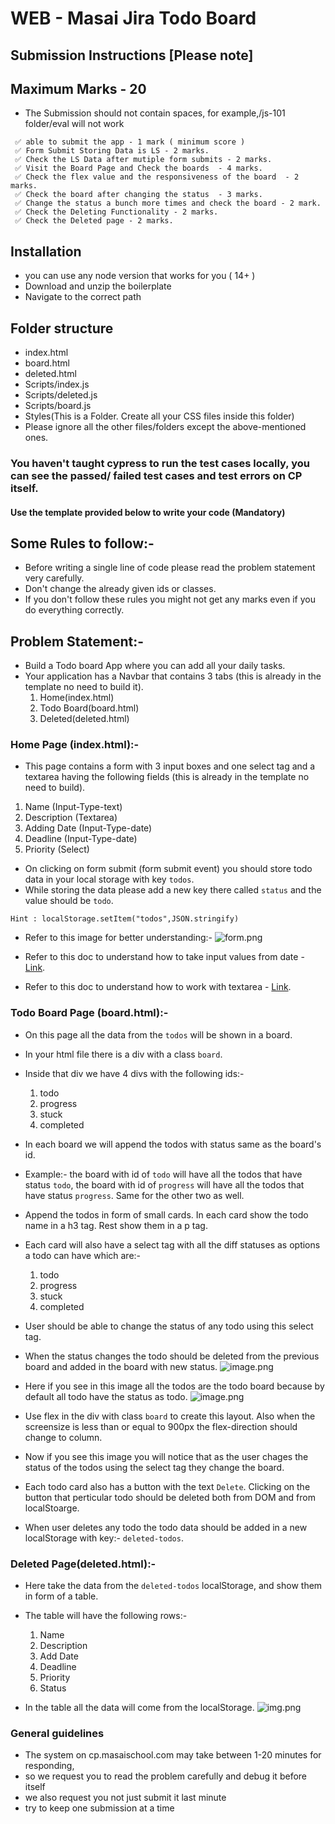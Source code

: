 # WEB - Masai Jira Todo Board

## Submission Instructions [Please note]

## Maximum Marks - 20

- The Submission should not contain spaces, for example,/js-101 folder/eval will not work

```
 ✅ able to submit the app - 1 mark ( minimum score )
 ✅ Form Submit Storing Data is LS - 2 marks.
 ✅ Check the LS Data after mutiple form submits - 2 marks.
 ✅ Visit the Board Page and Check the boards  - 4 marks.
 ✅ Check the flex value and the responsiveness of the board  - 2 marks.
 ✅ Check the board after changing the status  - 3 marks.
 ✅ Change the status a bunch more times and check the board - 2 mark.
 ✅ Check the Deleting Functionality - 2 marks.
 ✅ Check the Deleted page - 2 marks.
```

## Installation

- you can use any node version that works for you ( 14+ )
- Download and unzip the boilerplate
- Navigate to the correct path

## Folder structure

- index.html
- board.html
- deleted.html
- Scripts/index.js
- Scripts/deleted.js
- Scripts/board.js
- Styles(This is a Folder. Create all your CSS files inside this folder)
- Please ignore all the other files/folders except the above-mentioned ones.

### You haven't taught cypress to run the test cases locally, you can see the passed/ failed test cases and test errors on CP itself.

#### Use the template provided below to write your code (Mandatory)

## Some Rules to follow:-

- Before writing a single line of code please read the problem statement very carefully.
- Don't change the already given ids or classes.
- If you don't follow these rules you might not get any marks even if you do everything correctly.

## Problem Statement:-

- Build a Todo board App where you can add all your daily tasks.
- Your application has a Navbar that contains 3 tabs (this is already in the template no need to build it).
  1. Home(index.html)
  2. Todo Board(board.html)
  3. Deleted(deleted.html)

### Home Page (index.html):-

- This page contains a form with 3 input boxes and one select tag and a textarea having the following fields (this is already in the template no need to build).

1. Name (Input-Type-text)
2. Description (Textarea)
3. Adding Date (Input-Type-date)
4. Deadline (Input-Type-date)
5. Priority (Select)

- On clicking on form submit (form submit event) you should store todo data in your local storage with key `todos`.
- While storing the data please add a new key there called `status` and the value should be `todo`.

`Hint : localStorage.setItem("todos",JSON.stringify)`

- Refer to this image for better understanding:- ![form.png](https://masai-course.s3.ap-south-1.amazonaws.com/editor/uploads/2022-12-30/Screenshot%202022-12-30%20at%209.29.20%20AM_387014.png)
- Refer to this doc to understand how to take input values from date - [Link](https://developer.mozilla.org/en-US/docs/Web/HTML/Element/input/date).

- Refer to this doc to understand how to work with textarea - [Link](https://developer.mozilla.org/en-US/docs/Web/HTML/Element/textarea).

### Todo Board Page (board.html):-

- On this page all the data from the `todos` will be shown in a board.
- In your html file there is a div with a class `board`.
- Inside that div we have 4 divs with the following ids:-
  1. todo
  2. progress
  3. stuck
  4. completed
- In each board we will append the todos with status same as the board's id.
- Example:- the board with id of `todo` will have all the todos that have status `todo`, the board with id of `progress` will have all the todos that have status `progress`. Same for the other two as well.
- Append the todos in form of small cards. In each card show the todo name in a h3 tag. Rest show them in a p tag.
- Each card will also have a select tag with all the diff statuses as options a todo can have which are:-

  1. todo
  2. progress
  3. stuck
  4. completed

- User should be able to change the status of any todo using this select tag.
- When the status changes the todo should be deleted from the previous board and added in the board with new status.
  ![image.png](https://masai-course.s3.ap-south-1.amazonaws.com/editor/uploads/2022-12-30/Screenshot%202022-12-30%20at%209.29.46%20AM_272771.png)
- Here if you see in this image all the todos are the todo board because by default all todo have the status as todo.
  ![image.png](https://masai-course.s3.ap-south-1.amazonaws.com/editor/uploads/2022-12-30/Screenshot%202022-12-30%20at%209.30.18%20AM_362066.png)

- Use flex in the div with class `board` to create this layout. Also when the screensize is less than or equal to 900px the flex-direction should change to column.
- Now if you see this image you will notice that as the user chages the status of the todos using the select tag they change the board.
- Each todo card also has a button with the text `Delete`. Clicking on the button that perticular todo should be deleted both from DOM and from localStoarge.

- When user deletes any todo the todo data should be added in a new localStorage with key:- `deleted-todos`.

### Deleted Page(deleted.html):-

- Here take the data from the `deleted-todos` localStorage, and show them in form of a table.
- The table will have the following rows:-

  1. Name
  2. Description
  3. Add Date
  4. Deadline
  5. Priority
  6. Status

- In the table all the data will come from the localStorage.
  ![img.png](https://masai-course.s3.ap-south-1.amazonaws.com/editor/uploads/2023-01-06/Screenshot%202023-01-06%20at%204.31.45%20PM_355872.png)

### General guidelines

- The system on cp.masaischool.com may take between 1-20 minutes for responding,
- so we request you to read the problem carefully and debug it before itself
- we also request you not just submit it last minute
- try to keep one submission at a time
